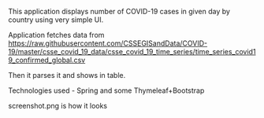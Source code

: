 This application displays number of COVID-19 cases in given day by country using very simple UI.

Application fetches data from https://raw.githubusercontent.com/CSSEGISandData/COVID-19/master/csse_covid_19_data/csse_covid_19_time_series/time_series_covid19_confirmed_global.csv

Then it parses it and shows in table.

Technologies used - Spring and some Thymeleaf+Bootstrap

screenshot.png is how it looks
